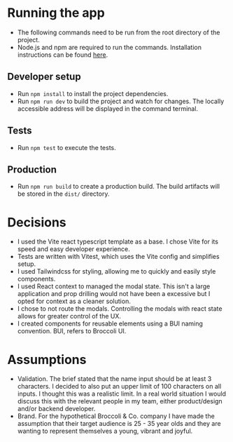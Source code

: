 # Running the app

- The following commands need to be run from the root directory of the project.
- Node.js and npm are required to run the commands. Installation instructions can be found [here](https://nodejs.org).

## Developer setup

- Run `npm install` to install the project dependencies.
- Run `npm run dev` to build the project and watch for changes. The locally accessible address will be displayed in the command terminal.

## Tests

- Run `npm test` to execute the tests.

## Production

- Run `npm run build` to create a production build. The build artifacts will be stored in the `dist/` directory.

# Decisions

- I used the Vite react typescript template as a base. I chose Vite for its speed and easy developer experience.
- Tests are written with Vitest, which uses the Vite config and simplifies setup.
- I used Tailwindcss for styling, allowing me to quickly and easily style components.
- I used React context to managed the modal state. This isn't a large application and prop drilling would not have been a excessive but I opted for context as a cleaner solution.
- I chose to not route the modals. Controlling the modals with react state allows for greater control of the UX.
- I created components for reusable elements using a BUI naming convention. BUI, refers to Broccoli UI.

# Assumptions

- Validation. The brief stated that the name input should be at least 3 characters. I decided to also put an upper limit of 100 characters on all inputs. I thought this was a realistic limit. In a real world situation I would discuss this with the relevant people in my team, either product/design and/or backend developer.
- Brand. For the hypothetical Broccoli & Co. company I have made the assumption that their target audience is 25 - 35 year olds and they are wanting to represent themselves a young, vibrant and joyful.
